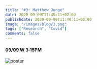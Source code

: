 ```yaml
---
title: "#3: Matthew Junge"
date: 2020-09-09T11:40:11+02:00
publishdate: 2020-09-09T11:40:11+02:00
image: "/images/blog/3.png"
tags: ["Research", "Covid"]
comments: false
---
```


#### 09/09 W 3:15PM

![poster](/images/blog/3.png)

